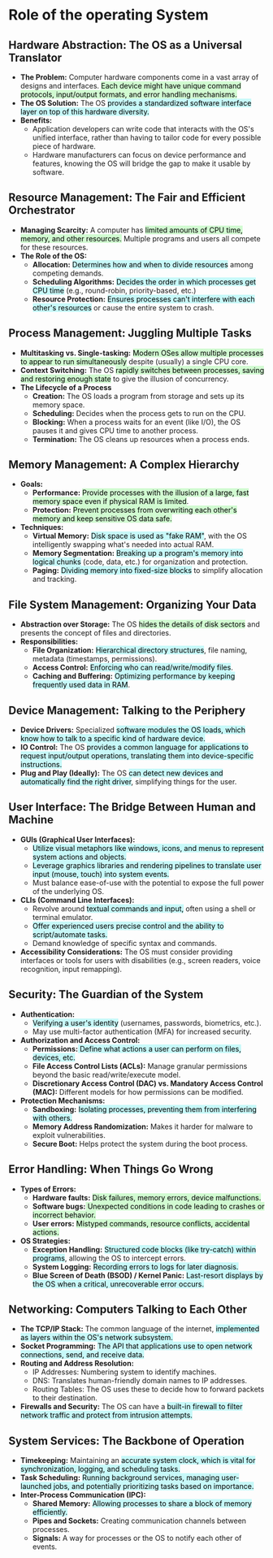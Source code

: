 # Role of the operating System

## Hardware Abstraction: The OS as a Universal Translator

- **The Problem:** Computer hardware components come in a vast array of designs and interfaces. <mark style="background: #BBFABBA6;">Each device might have unique command protocols, input/output formats, and error handling mechanisms.</mark>
- **The OS Solution:** The OS <mark style="background: #ABF7F7A6;">provides a standardized software interface layer on top of this hardware diversity.</mark>
- **Benefits:**
    - Application developers can write code that interacts with the OS's unified interface, rather than having to tailor code for every possible piece of hardware.
    - Hardware manufacturers can focus on device performance and features, knowing the OS will bridge the gap to make it usable by software.

## Resource Management: The Fair and Efficient Orchestrator

- **Managing Scarcity:** A computer has <mark style="background: #BBFABBA6;">limited amounts of CPU time, memory, and other resources.</mark> Multiple programs and users all compete for these resources.
- **The Role of the OS:**
    - **Allocation:** <mark style="background: #ABF7F7A6;">Determines how and when to divide resources</mark> among competing demands.
    - **Scheduling Algorithms:** <mark style="background: #ABF7F7A6;">Decides the order in which processes get CPU time</mark> (e.g., round-robin, priority-based, etc.)
    - **Resource Protection:** <mark style="background: #ABF7F7A6;">Ensures processes can't interfere with each other's resources</mark> or cause the entire system to crash.

## Process Management: Juggling Multiple Tasks

- **Multitasking vs. Single-tasking:** <mark style="background: #BBFABBA6;">Modern OSes allow multiple processes to appear to run simultaneously</mark> despite (usually) a single CPU core.
- **Context Switching:** The OS <mark style="background: #BBFABBA6;">rapidly switches between processes, saving and restoring enough state</mark> to give the illusion of concurrency.
- **The Lifecycle of a Process**
    - **Creation:** The OS loads a program from storage and sets up its memory space.
    - **Scheduling:** Decides when the process gets to run on the CPU.
    - **Blocking:** When a process waits for an event (like I/O), the OS pauses it and gives CPU time to another process.
    - **Termination:** The OS cleans up resources when a process ends.

## Memory Management: A Complex Hierarchy

- **Goals:**
    - **Performance:** <mark style="background: #BBFABBA6;">Provide processes with the illusion of a large, fast memory space even if physical RAM is limited</mark>.
    - **Protection:** <mark style="background: #BBFABBA6;">Prevent processes from overwriting each other's memory and keep sensitive OS data safe.</mark>
- **Techniques:**
    - **Virtual Memory:** <mark style="background: #ABF7F7A6;">Disk space is used as "fake RAM"</mark>, with the OS intelligently swapping what's needed into actual RAM.
    - **Memory Segmentation:** <mark style="background: #ABF7F7A6;">Breaking up a program's memory into logical chunks</mark> (code, data, etc.) for organization and protection.
    - **Paging:** <mark style="background: #ABF7F7A6;">Dividing memory into fixed-size blocks</mark> to simplify allocation and tracking.

## File System Management: Organizing Your Data

- **Abstraction over Storage:** The OS <mark style="background: #BBFABBA6;">hides the details of disk sectors</mark> and presents the concept of files and directories.
- **Responsibilities:**
    - **File Organization:** <mark style="background: #ABF7F7A6;">Hierarchical directory structures</mark>, file naming, metadata (timestamps, permissions).
    - **Access Control:** <mark style="background: #ABF7F7A6;">Enforcing who can read/write/modify files</mark>.
    - **Caching and Buffering:** <mark style="background: #ABF7F7A6;">Optimizing performance by keeping frequently used data in RAM</mark>.

## Device Management: Talking to the Periphery

- **Device Drivers:** Specialized <mark style="background: #ABF7F7A6;">software modules the OS loads, which know how to talk to a specific kind of hardware device.</mark>
- **IO Control:** The OS <mark style="background: #ABF7F7A6;">provides a common language for applications to request input/output operations, translating them into device-specific instructions.</mark>
- **Plug and Play (Ideally):** The OS <mark style="background: #ABF7F7A6;">can detect new devices and automatically find the right driver</mark>, simplifying things for the user.

## User Interface: The Bridge Between Human and Machine

- **GUIs (Graphical User Interfaces):**
    - <mark style="background: #ABF7F7A6;">Utilize visual metaphors like windows, icons, and menus to represent system actions and objects.</mark>
    - <mark style="background: #ABF7F7A6;">Leverage graphics libraries and rendering pipelines to translate user input (mouse, touch) into system events.</mark>
    - Must balance ease-of-use with the potential to expose the full power of the underlying OS.
- **CLIs (Command Line Interfaces):**
    - Revolve around <mark style="background: #ABF7F7A6;">textual commands and input,</mark> often using a shell or terminal emulator.
    - <mark style="background: #ABF7F7A6;">Offer experienced users precise control and the ability to script/automate tasks.</mark>
    - Demand knowledge of specific syntax and commands.
- **Accessibility Considerations:** The OS must consider providing interfaces or tools for users with disabilities (e.g., screen readers, voice recognition, input remapping).

## Security: The Guardian of the System

- **Authentication:**
    - <mark style="background: #ABF7F7A6;">Verifying a user's identity</mark> (usernames, passwords, biometrics, etc.).
    - May use multi-factor authentication (MFA) for increased security.
- **Authorization and Access Control:**
    - **Permissions:**<mark style="background: #ABF7F7A6;"> Define what actions a user can perform on files, devices, etc.</mark>
    - **File Access Control Lists (ACLs):** Manage granular permissions beyond the basic read/write/execute model.
    - **Discretionary Access Control (DAC) vs. Mandatory Access Control (MAC):** Different models for how permissions can be modified.
- **Protection Mechanisms:**
    - **Sandboxing:** <mark style="background: #ABF7F7A6;">Isolating processes, preventing them from interfering with others.</mark>
    - **Memory Address Randomization:** Makes it harder for malware to exploit vulnerabilities.
    - **Secure Boot:** Helps protect the system during the boot process.

## Error Handling: When Things Go Wrong

- **Types of Errors:**
    - **Hardware faults:** <mark style="background: #BBFABBA6;">Disk failures, memory errors, device malfunctions.</mark>
    - **Software bugs:**<mark style="background: #BBFABBA6;"> Unexpected conditions in code leading to crashes or incorrect behavior.</mark>
    - **User errors:** <mark style="background: #BBFABBA6;">Mistyped commands, resource conflicts, accidental actions.</mark>
- **OS Strategies:**
    - **Exception Handling:** <mark style="background: #ABF7F7A6;">Structured code blocks (like try-catch) within programs</mark>, allowing the OS to intercept errors.
    - **System Logging:** <mark style="background: #ABF7F7A6;">Recording errors to logs for later diagnosis.</mark>
    - **Blue Screen of Death (BSOD) / Kernel Panic:** <mark style="background: #ABF7F7A6;">Last-resort displays by the OS when a critical, unrecoverable error occurs.</mark>

## Networking: Computers Talking to Each Other

- **The TCP/IP Stack:** The common language of the internet, <mark style="background: #ABF7F7A6;">implemented as layers within the OS's network subsystem.</mark>
- **Socket Programming:** <mark style="background: #ABF7F7A6;">The API that applications use to open network connections, send, and receive data.</mark>
- **Routing and Address Resolution:**
    - IP Addresses: Numbering system to identify machines.
    - DNS: Translates human-friendly domain names to IP addresses.
    - Routing Tables: The OS uses these to decide how to forward packets to their destination.
- **Firewalls and Security:** The OS can have a <mark style="background: #ABF7F7A6;">built-in firewall to filter network traffic and protect from intrusion attempts.</mark>

## System Services: The Backbone of Operation

- **Timekeeping:** Maintaining an <mark style="background: #ABF7F7A6;">accurate system clock, which is vital for synchronization, logging, and scheduling tasks.</mark>
- **Task Scheduling:** <mark style="background: #ABF7F7A6;">Running background services, managing user-launched jobs, and potentially prioritizing tasks based on importance.</mark>
- **Inter-Process Communication (IPC):**
    - **Shared Memory:** <mark style="background: #ABF7F7A6;">Allowing processes to share a block of memory efficiently.</mark>
    - **Pipes and Sockets:** Creating communication channels between processes.
    - **Signals:** A way for processes or the OS to notify each other of events.